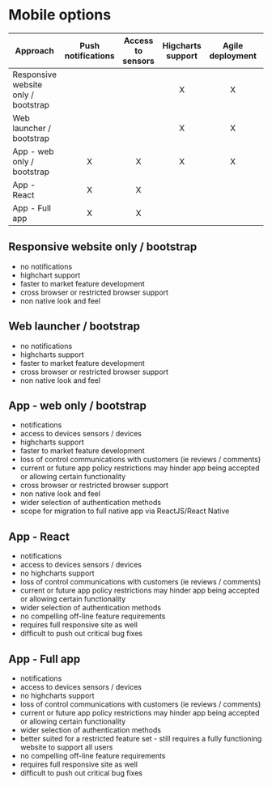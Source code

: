

# Mobile options



| Approach      | Push notifications           | Access to sensors  | Higcharts support | Agile deployment | Native L&F | Code reuse | More auth options | Central user mgmt | Launch icon support |
| ------------- |:-------------:| :-----:|:-----:|:-----:|:-----:|:-----:|:-----:|:-----:|:-----:|
| Responsive website only / bootstrap     |||X|X||X||X|X|
|  Web launcher / bootstrap               |||X|X||X||X|X|
| App - web only / bootstrap              |X|X|X|X||X|X|X|X|
|  App - React       |X|X|||X|X|X||X|
|  App - Full app|X|X|||X||X||X|


## Responsive website only / bootstrap
- no notifications
- highchart support
- faster to market feature development
- cross browser or restricted browser support
- non native look and feel


## Web launcher / bootstrap
- no notifications
- highcharts support
- faster to market feature development
- cross browser or restricted browser support
- non native look and feel


## App - web only / bootstrap
- notifications
- access to devices sensors / devices
- highcharts support
- faster to market feature development
- loss of control communications with customers (ie reviews / comments)
- current or future app policy restrictions may hinder app being accepted or allowing certain functionality
- cross browser or restricted browser support
- non native look and feel
- wider selection of authentication methods
- scope for migration to full native app via ReactJS/React Native

## App - React
- notifications
- access to devices sensors / devices
- no highcharts support
- loss of control communications with customers (ie reviews / comments)
- current or future app policy restrictions may hinder app being accepted or allowing certain functionality
- wider selection of authentication methods
- no compelling off-line feature requirements
- requires full responsive site as well
- difficult to push out critical bug fixes


## App - Full app
- notifications
- access to devices sensors / devices
- no highcharts support
- loss of control communications with customers (ie reviews / comments)
- current or future app policy restrictions may hinder app being accepted or allowing certain functionality
- wider selection of authentication methods
- better suited for a restricted feature set - still requires a fully functioning website to support all users
- no compelling off-line feature requirements
- requires full responsive site as well
- difficult to push out critical bug fixes
